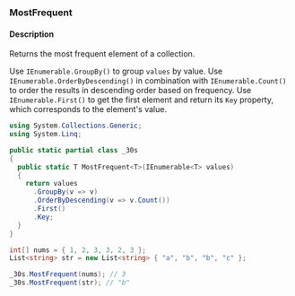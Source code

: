 ### MostFrequent

#### Description
Returns the most frequent element of a collection.

Use `IEnumerable.GroupBy()` to group `values` by value.
Use `IEnumerable.OrderByDescending()` in combination with `IEnumerable.Count()` to order the results in descending order based on frequency.
Use `IEnumerable.First()` to get the first element and return its `Key` property, which corresponds to the element's value.

```csharp
using System.Collections.Generic;
using System.Linq;

public static partial class _30s 
{
  public static T MostFrequent<T>(IEnumerable<T> values)
  {
    return values
      .GroupBy(v => v)
      .OrderByDescending(v => v.Count())
      .First()
      .Key;
  }
}
```

```csharp
int[] nums = { 1, 2, 3, 3, 2, 3 };
List<string> str = new List<string> { "a", "b", "b", "c" };

_30s.MostFrequent(nums); // 3
_30s.MostFrequent(str); // "b"
```

